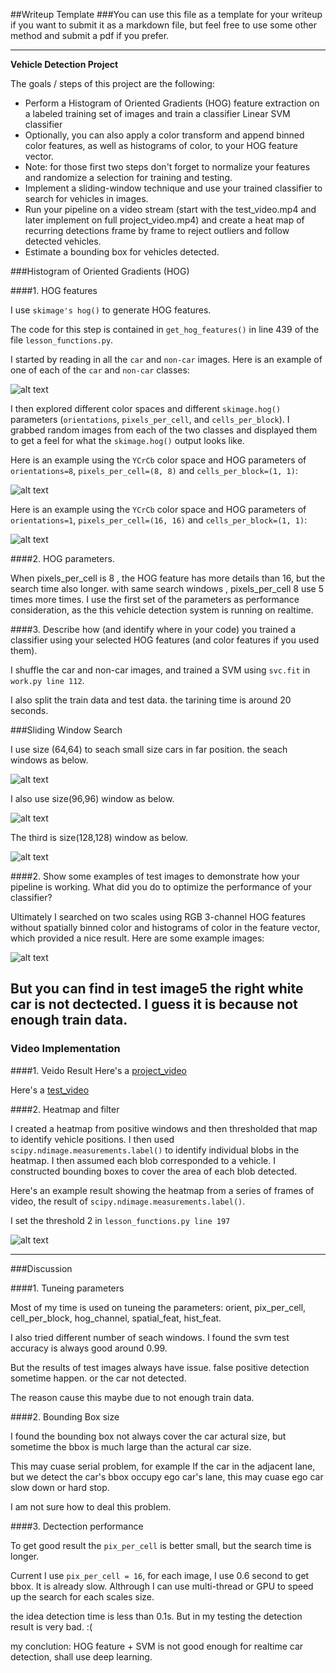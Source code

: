 ##Writeup Template
###You can use this file as a template for your writeup if you want to submit it as a markdown file, but feel free to use some other method and submit a pdf if you prefer.

---

**Vehicle Detection Project**

The goals / steps of this project are the following:

* Perform a Histogram of Oriented Gradients (HOG) feature extraction on a labeled training set of images and train a classifier Linear SVM classifier
* Optionally, you can also apply a color transform and append binned color features, as well as histograms of color, to your HOG feature vector.
* Note: for those first two steps don't forget to normalize your features and randomize a selection for training and testing.
* Implement a sliding-window technique and use your trained classifier to search for vehicles in images.
* Run your pipeline on a video stream (start with the test_video.mp4 and later implement on full project_video.mp4) and create a heat map of recurring detections frame by frame to reject outliers and follow detected vehicles.
* Estimate a bounding box for vehicles detected.

[//]: # (Image References)
[image1]: ./output_images/car_noncar.png
[image2]: ./output_images/car_hog.png
[image2-2]: ./output_images/car_hog_11_16_1.png
[image3]: ./output_images/search_win_1.png
[image3-1]: ./output_images/search_win_1.5.png
[image3-2]: ./output_images/search_win_2.png
[image4]: ./output_images/test_results.png
[image5]: ./output_images/heatmap_filter.png

###Histogram of Oriented Gradients (HOG)

####1.   HOG features

I use `skimage's hog()` to generate HOG features.

The code for this step is contained in `get_hog_features()` in line 439 of the file `lesson_functions.py`.  

I started by reading in all the `car` and `non-car` images.  Here is an example of one of each of the `car` and `non-car` classes:

![alt text][image1]

I then explored different color spaces and different `skimage.hog()` parameters (`orientations`, `pixels_per_cell`, and `cells_per_block`).  I grabbed random images from each of the two classes and displayed them to get a feel for what the `skimage.hog()` output looks like.

Here is an example using the `YCrCb` color space and HOG parameters of `orientations=8`, `pixels_per_cell=(8, 8)` and `cells_per_block=(1, 1)`:


![alt text][image2]

Here is an example using the `YCrCb` color space and HOG parameters of `orientations=1`, `pixels_per_cell=(16, 16)` and `cells_per_block=(1, 1)`:

![alt text][image2-2]



####2. HOG parameters.

When pixels_per_cell is 8 , the HOG feature has more details than 16, but the search time also longer. with same search windows , pixels_per_cell 8 use 5 times more times.
I use the first set of the parameters as performance consideration, as the this vehicle detection system is running on realtime.

####3. Describe how (and identify where in your code) you trained a classifier using your selected HOG features (and color features if you used them).

I shuffle the car and non-car images, and trained a SVM using `svc.fit` in `work.py line 112`.

I also split the train data and test data. the tarining time is around 20 seconds.

###Sliding Window Search

I use size (64,64) to seach small size cars in far position. the seach windows as below.

![alt text][image3]

I also use size(96,96) window as below.

![alt text][image3-1]

The third is size(128,128) window as below.

![alt text][image3-2]

####2. Show some examples of test images to demonstrate how your pipeline is working.  What did you do to optimize the performance of your classifier?

Ultimately I searched on two scales using RGB 3-channel HOG features without spatially binned color and histograms of color in the feature vector, which provided a nice result.  Here are some example images:

![alt text][image4]

But you can find in test image5 the right white car is not dectected. I guess it is because not enough train data.
---

### Video Implementation

####1. Veido Result
Here's a [project_video](https://youtu.be/TOLAfcZU9BU)

Here's a [test_video](https://youtu.be/roQnOUG84kI)

####2. Heatmap and filter

 I created a heatmap from positive windows and then thresholded that map to identify vehicle positions.  I then used `scipy.ndimage.measurements.label()` to identify individual blobs in the heatmap.  I then assumed each blob corresponded to a vehicle.  I constructed bounding boxes to cover the area of each blob detected.  

Here's an example result showing the heatmap from a series of frames of video, the result of `scipy.ndimage.measurements.label()`.

I set the threshold 2 in `lesson_functions.py line 197`

![alt text][image5]

---

###Discussion

####1. Tuneing parameters

Most of my time is used on tuneing the parameters: orient, pix_per_cell, cell_per_block, hog_channel, spatial_feat, hist_feat.

I also tried different number of seach windows. I found the svm test accuracy is always good around 0.99.

But the results of test images always have issue. false positive detection sometime happen. or the car not detected.

The reason cause this maybe due to not enough train data.

####2. Bounding Box size

I found the bounding box not always cover the car actural size, but sometime the bbox is much large than the actural car size.

This may cuase serial problem, for example If the car in the adjacent lane, but we detect the car's bbox occupy ego car's lane, this may cuase ego car slow down or hard stop.

I am not sure how to deal this problem.

####3. Dectection performance

To get good result the `pix_per_cell` is better small, but the search time is longer.

Current I use `pix_per_cell = 16`, for each image, I use 0.6 second to get bbox. It is already slow. Althrough I can use multi-thread or GPU to speed up the search for each scales size.

the idea detection time is less than 0.1s. But in my testing the detection result is very bad. :(

my conclution: HOG feature + SVM is not good enough for realtime car detection, shall use deep learning.
